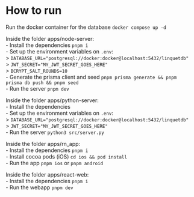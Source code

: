 # How to run

Run the docker container for the database `docker compose up -d`

Inside the folder apps/node-server:  
    - Install the dependencies `pnpm i`  
    - Set up the environment variables on `.env`:   
        > `DATABASE_URL="postgresql://docker:docker@localhost:5432/linquetdb"`    
        > `JWT_SECRET="MY_JWT_SECRET_GOES_HERE"`  
        > `BCRYPT_SALT_ROUNDS=10`  
    - Generate the prisma client and seed `pnpm prisma generate && pnpm prisma db push && pnpm seed`  
    - Run the server `pnpm dev`  

Inside the folder apps/python-server:  
    - Install the dependencies  
    - Set up the environment variables on `.env`:  
        > `DATABASE_URL="postgresql://docker:docker@localhost:5432/linquetdb"`  
        > `JWT_SECRET="MY_JWT_SECRET_GOES_HERE"`  
    - Run the server `python3 src/server.py`  

Inside the folder apps/rn_app:  
    - Install the dependencies `pnpm i`  
    - Install cocoa pods (iOS) `cd ios && pod install`  
    - Run the app `pnpm ios` or `pnpm android`  

Inside the folder apps/react-web:  
    - Install the dependencies `pnpm i`  
    - Run the webapp `pnpm dev`  